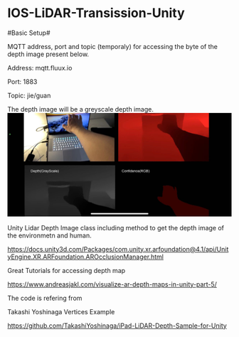 # IOS-LiDAR-Transission-Unity


#Basic Setup#

MQTT address, port and topic (temporaly) for accessing the byte of the depth image present below.

Address: mqtt.fluux.io

Port: 1883

Topic: jie/guan

The depth image will be a greyscale depth image.
![Alt text](Images/8959f8ab1e50ac892b3d99719051e26.jpg)

Unity Lidar Depth Image class including method to get the depth image of the environmetn and human.

 
https://docs.unity3d.com/Packages/com.unity.xr.arfoundation@4.1/api/UnityEngine.XR.ARFoundation.AROcclusionManager.html

Great Tutorials for accessing depth map

https://www.andreasjakl.com/visualize-ar-depth-maps-in-unity-part-5/


The code is refering from 


Takashi Yoshinaga Vertices Example

https://github.com/TakashiYoshinaga/iPad-LiDAR-Depth-Sample-for-Unity
